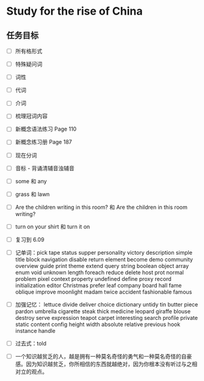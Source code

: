 # Study for the rise of China

## 任务目标

- [ ] 所有格形式

- [ ] 特殊疑问词

- [ ] 词性

- [ ] 代词

- [ ] 介词

- [ ] 梳理冠词内容

- [ ] 新概念语法练习 Page 110

- [ ] 新概念练习册 Page 187

- [ ] 现在分词

- [ ] 音标 - 背诵清辅音浊辅音

- [ ] some 和 any

- [ ] grass 和 lawn

- [ ] Are the children writing in this room? 和 Are the children in this room writing?

- [ ] turn on your shirt 和 turn it on

- [ ] 复习到 6.09

- [ ] 记单词：pick tape status supper personality victory description simple title block navigation disable return element become demo community overview guide print theme extend query string boolean object array enum void unknown length foreach reduce delete host prot normal problem pixel context property undefined define proxy record initialization editor Christmas prefer leaf company board hall fame oblique improve moonlight madam twice accident fashionable famous

- [ ] 加强记忆： lettuce divide deliver choice dictionary untidy tin butter piece pardon umbrella cigarette steak thick medicine leopard giraffe blouse destroy serve expression teapot carpet interesting search profile private static content config height width absolute relative previous hook instance handle

- [ ] 过去式：told

- [ ] 一个知识越贫乏的人，越是拥有一种莫名奇怪的勇气和一种莫名奇怪的自豪感。因为知识越贫乏，你所相信的东西就越绝对，因为你根本没有听过与之相对立的观点。
